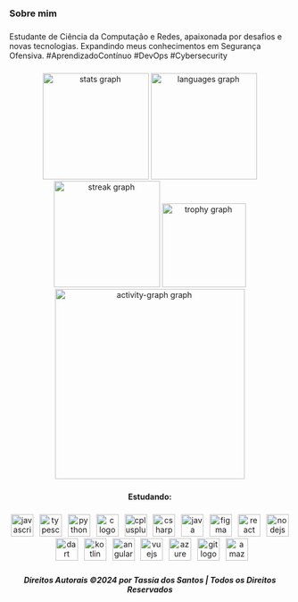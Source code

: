 <h3 align="left">Sobre mim</h3>

###

<p align="left">Estudante de Ciência da Computação e Redes, apaixonada por desafios e novas tecnologias. Expandindo meus conhecimentos em Segurança Ofensiva. #AprendizadoContínuo #DevOps #Cybersecurity</p>

###

<div align="center">
  <img src="https://github-readme-stats.vercel.app/api?username=tassiadossantos&hide_title=false&hide_rank=false&show_icons=true&include_all_commits=false&count_private=false&disable_animations=false&theme=gotham&locale=pt-br&hide_border=false&order=1&custom_title=Tassia%20dos%20Santos%20Silva" height="190" alt="stats graph"  />
  <img src="https://github-readme-stats.vercel.app/api/top-langs?username=tassiadossantos&locale=pt-br&hide_title=false&layout=compact&card_width=320&langs_count=5&theme=gotham&hide_border=false&order=2&custom_title=Tassia%20dos%20Santos%20Silva" height="190" alt="languages graph"  />
  <img src="https://streak-stats.demolab.com?user=tassiadossantos&locale=pt-br&mode=daily&theme=gotham&hide_border=false&border_radius=5&order=3" height="190" alt="streak graph"  />
  <img src="https://github-profile-trophy.vercel.app?username=tassiadossantos&theme=dracula&column=-1&row=1&margin-w=8&margin-h=8&no-bg=true&no-frame=false&order=4" height="150" alt="trophy graph"  />
  <img src="https://github-readme-activity-graph.vercel.app/graph?username=tassiadossantos&radius=25&theme=gotham&area=true&order=5&custom_title=Tassia%20dos%20Santos%20Silva&hide_title=false&hide_border=false" height="340" alt="activity-graph graph"  />
</div>

###

<h4 align="center">Estudando:</h4>

###

<div align="center">
  <img src="https://skillicons.dev/icons?i=js" height="40" alt="javascript logo"  />
  <img width="3" />
  <img src="https://skillicons.dev/icons?i=ts" height="40" alt="typescript logo"  />
  <img width="3" />
  <img src="https://skillicons.dev/icons?i=py" height="40" alt="python logo"  />
  <img width="3" />
  <img src="https://skillicons.dev/icons?i=c" height="40" alt="c logo"  />
  <img width="3" />
  <img src="https://skillicons.dev/icons?i=cpp" height="40" alt="cplusplus logo"  />
  <img width="3" />
  <img src="https://skillicons.dev/icons?i=cs" height="40" alt="csharp logo"  />
  <img width="3" />
  <img src="https://skillicons.dev/icons?i=java" height="40" alt="java logo"  />
  <img width="3" />
  <img src="https://skillicons.dev/icons?i=figma" height="40" alt=" figma logo"  />
  <img width="3" />
  <img src="https://skillicons.dev/icons?i=react" height="40" alt="react logo"  />
  <img width="3" />
  <img src="https://skillicons.dev/icons?i=nodejs" height="40" alt="nodejs logo"  />
  <img width="3" />
  <img src="https://skillicons.dev/icons?i=dart" height="40" alt="dart logo"  />
  <img width="3" />
  <img src="https://skillicons.dev/icons?i=kotlin" height="40" alt="kotlin logo"  />
  <img width="3" />
  <img src="https://skillicons.dev/icons?i=angular" height="40" alt="angularjs logo"  />
  <img width="3" />
  <img src="https://skillicons.dev/icons?i=vue" height="40" alt="vuejs logo"  />
  <img width="3" />
  <img src="https://skillicons.dev/icons?i=azure" height="40" alt="azure logo"  />
  <img width="3" />
  <img src="https://skillicons.dev/icons?i=git" height="40" alt=" git logo"  />
  <img width="3" />
  <img src="https://skillicons.dev/icons?i=aws" height="40" alt="amazonwebservices logo"  />
</div>

###


###

<h5 align="center">Direitos Autorais ©2024 por Tassia dos Santos | Todos os Direitos Reservados</h5>

###
